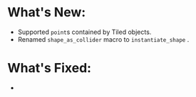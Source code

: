 # What's New:

- Supported `point`s contained by Tiled objects.
- Renamed `shape_as_collider` macro to `instantiate_shape` .

# What's Fixed:

- 

